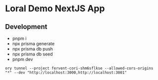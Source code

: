 # Loral Demo NextJS App

## Development

- pnpm i
- npx prisma generate
- npx prisma db push
- npx prisma db seed
- pnpm dev

`ory tunnel --project fervent-cori-shm6sflkse --allowed-cors-origins "*" --dev "http://localhost:3000,http://localhost:3001"`
